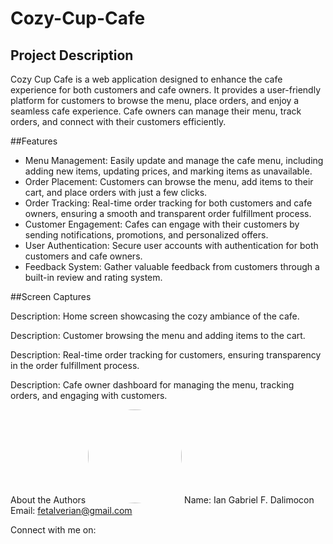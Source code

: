 # Cozy-Cup-Cafe

## Project Description
Cozy Cup Cafe is a web application designed to enhance the cafe experience for both customers and cafe owners. It provides a user-friendly platform for customers to browse the menu, place orders, and enjoy a seamless cafe experience. Cafe owners can manage their menu, track orders, and connect with their customers efficiently.

##Features
- Menu Management: Easily update and manage the cafe menu, including adding new items, updating prices, and marking items as unavailable.
- Order Placement: Customers can browse the menu, add items to their cart, and place orders with just a few clicks.
- Order Tracking: Real-time order tracking for both customers and cafe owners, ensuring a smooth and transparent order fulfillment process.
- Customer Engagement: Cafes can engage with their customers by sending notifications, promotions, and personalized offers.
- User Authentication: Secure user accounts with authentication for both customers and cafe owners.
- Feedback System: Gather valuable feedback from customers through a built-in review and rating system.

##Screen Captures
  
Description: Home screen showcasing the cozy ambiance of the cafe.


Description: Customer browsing the menu and adding items to the cart.


Description: Real-time order tracking for customers, ensuring transparency in the order fulfillment process.


Description: Cafe owner dashboard for managing the menu, tracking orders, and engaging with customers.

About the Authors
<img src="your_image_url_from_github.jpg" width="150" style="border-radius:50%"/>
Name: Ian Gabriel F. Dalimocon
Email: fetalverian@gmail.com

Connect with me on:


